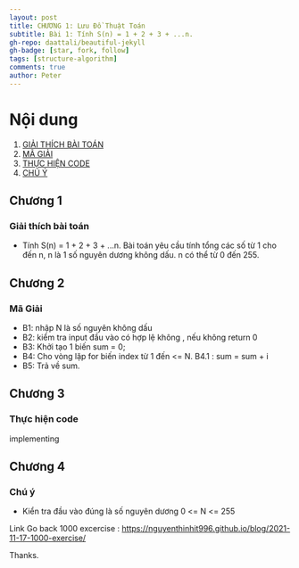 ```yaml
---
layout: post
title: CHƯƠNG 1: Lưu Đồ Thuật Toán
subtitle: Bài 1: Tính S(n) = 1 + 2 + 3 + ...n.
gh-repo: daattali/beautiful-jekyll
gh-badge: [star, fork, follow]
tags: [structure-algorithm]
comments: true
author: Peter
---
```


# Nội dung
1. [GIẢI THÍCH BÀI TOÁN](#chương-1)
2. [MÃ GIẢI](#chương-2)
3. [THỰC HIỆN CODE](#chương-3)
4. [CHÚ Ý](#chương-4)


## Chương 1
###  Giải thích bài toán
+ Tính S(n) = 1 + 2 + 3 + ...n.
Bài toán yêu cầu tính tổng các số từ 1 cho đến n, n là 1 số nguyên dương không dấu. 
n có thể từ 0 đến 255.


## Chương 2
### Mã Giải
+ B1: nhập N là số nguyên không dấu
+ B2: kiểm tra input đầu vào có hợp lệ không , nếu không return 0
+ B3: Khởi tạo 1 biến sum = 0;
+ B4: Cho vòng lặp for biến index từ 1 đến <= N.
    B4.1 : sum = sum + i 
+ B5: Trả về sum.


## Chương 3
### Thực hiện code 

implementing 

## Chương 4
### Chú ý
+ Kiển tra đầu vào đúng là số nguyên dương 0 <= N <= 255

Link Go back 1000 excercise : https://nguyenthinhit996.github.io/blog/2021-11-17-1000-exercise/
  
Thanks.